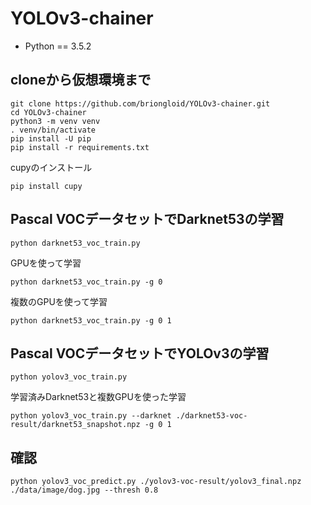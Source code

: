 # YOLOv3-chainer

- Python == 3.5.2

## cloneから仮想環境まで

```
git clone https://github.com/briongloid/YOLOv3-chainer.git
cd YOLOv3-chainer
python3 -m venv venv
. venv/bin/activate
pip install -U pip
pip install -r requirements.txt
```

cupyのインストール

```
pip install cupy
```

## Pascal VOCデータセットでDarknet53の学習

```
python darknet53_voc_train.py
```

GPUを使って学習

```
python darknet53_voc_train.py -g 0
```

複数のGPUを使って学習

```
python darknet53_voc_train.py -g 0 1
```

## Pascal VOCデータセットでYOLOv3の学習

```
python yolov3_voc_train.py
```

学習済みDarknet53と複数GPUを使った学習

```
python yolov3_voc_train.py --darknet ./darknet53-voc-result/darknet53_snapshot.npz -g 0 1
```

## 確認

```
python yolov3_voc_predict.py ./yolov3-voc-result/yolov3_final.npz ./data/image/dog.jpg --thresh 0.8
```
